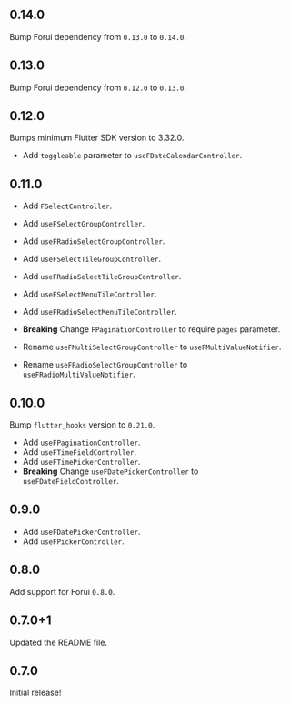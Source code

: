 ## 0.14.0

Bump Forui dependency from `0.13.0` to `0.14.0`.


## 0.13.0

Bump Forui dependency from `0.12.0` to `0.13.0`.


## 0.12.0

Bumps minimum Flutter SDK version to 3.32.0.

* Add `toggleable` parameter to `useFDateCalendarController`.


## 0.11.0
* Add `FSelectController`.

* Add `useFSelectGroupController`.
* Add `useFRadioSelectGroupController`.

* Add `useFSelectTileGroupController`.
* Add `useFRadioSelectTileGroupController`.

* Add `useFSelectMenuTileController`.
* Add `useFRadioSelectMenuTileController`.

* **Breaking** Change `FPaginationController` to require `pages` parameter.
* Rename `useFMultiSelectGroupController` to `useFMultiValueNotifier`.
* Rename `useFRadioSelectGroupController` to `useFRadioMultiValueNotifier`.

## 0.10.0
Bump `flutter_hooks` version to `0.21.0`.

* Add `useFPaginationController`.
* Add `useFTimeFieldController`.
* Add `useFTimePickerController`.
* **Breaking** Change `useFDatePickerController` to `useFDateFieldController`.

## 0.9.0

* Add `useFDatePickerController`.
* Add `useFPickerController`.


## 0.8.0

Add support for Forui `0.8.0`.


## 0.7.0+1

Updated the README file.


## 0.7.0

Initial release!
